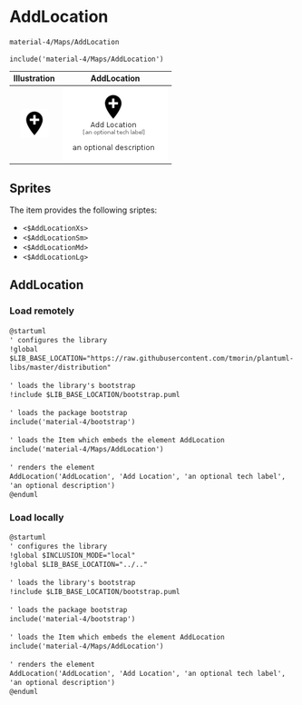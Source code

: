 # AddLocation


```text
material-4/Maps/AddLocation
```

```text
include('material-4/Maps/AddLocation')
```



| Illustration | AddLocation |
| :---: | :---: |
| ![illustration for Illustration](../../material-4/Maps/AddLocation.png) | ![illustration for AddLocation](../../material-4/Maps/AddLocation.Local.png) |



## Sprites
The item provides the following sriptes:

- `<$AddLocationXs>`
- `<$AddLocationSm>`
- `<$AddLocationMd>`
- `<$AddLocationLg>`





## AddLocation

### Load remotely
```plantuml
@startuml
' configures the library
!global $LIB_BASE_LOCATION="https://raw.githubusercontent.com/tmorin/plantuml-libs/master/distribution"

' loads the library's bootstrap
!include $LIB_BASE_LOCATION/bootstrap.puml

' loads the package bootstrap
include('material-4/bootstrap')

' loads the Item which embeds the element AddLocation
include('material-4/Maps/AddLocation')

' renders the element
AddLocation('AddLocation', 'Add Location', 'an optional tech label', 'an optional description')
@enduml
```

### Load locally
```plantuml
@startuml
' configures the library
!global $INCLUSION_MODE="local"
!global $LIB_BASE_LOCATION="../.."

' loads the library's bootstrap
!include $LIB_BASE_LOCATION/bootstrap.puml

' loads the package bootstrap
include('material-4/bootstrap')

' loads the Item which embeds the element AddLocation
include('material-4/Maps/AddLocation')

' renders the element
AddLocation('AddLocation', 'Add Location', 'an optional tech label', 'an optional description')
@enduml
```

